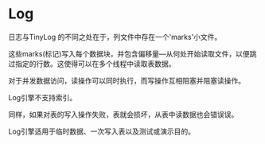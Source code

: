 # Log


日志与TinyLog 的不同之处在于，列文件中存在一个'marks'小文件。

这些marks(标记)写入每个数据块，并包含偏移量—从何处开始读取文件，以便跳过指定的行数。这使得可以在多个线程中读取表数据。

对于并发数据访问，读操作可以同时执行，而写操作互相阻塞并阻塞读操作。

Log引擎不支持索引。

同样，如果对表的写入操作失败，表就会损坏，从表中读数据也会错误误。

Log引擎适用于临时数据、一次写入表以及测试或演示目的。
